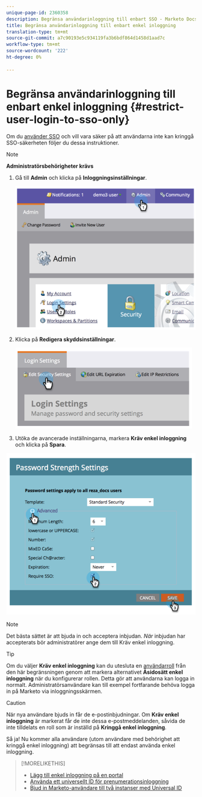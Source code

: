 ```yaml
---
unique-page-id: 2360358
description: Begränsa användarinloggning till enbart SSO - Marketo Docs - Produktdokumentation
title: Begränsa användarinloggning till enbart enkel inloggning
translation-type: tm+mt
source-git-commit: a7c90193e5c934119fa3b6bdf864d1458d1aad7c
workflow-type: tm+mt
source-wordcount: '222'
ht-degree: 0%

---
```



# Begränsa användarinloggning till enbart enkel inloggning {#restrict-user-login-to-sso-only}

Om du [använder SSO](/help/marketo/product-docs/administration/additional-integrations/add-single-sign-on-to-a-portal.md) och vill vara säker på att användarna inte kan kringgå SSO-säkerheten följer du dessa instruktioner.

>[!NOTE]
>
>**Administratörsbehörigheter krävs**

1. Gå till **Admin** och klicka på **Inloggningsinställningar**.

   ![](assets/image2014-9-24-14-3a44-3a40.png)

1. Klicka på **Redigera skyddsinställningar**.

   ![](assets/image2014-9-24-14-3a44-3a53.png)

1. Utöka de avancerade inställningarna, markera **Kräv enkel inloggning** och klicka på **Spara**.

![](assets/image2014-9-24-14-3a45-3a6.png)

>[!NOTE]
>
>Det bästa sättet är att bjuda in och acceptera inbjudan. _När_ inbjudan har accepterats bör administratörer ange dem till Kräv enkel inloggning.

>[!TIP]
>
>Om du väljer **Kräv enkel inloggning** kan du utesluta en [användarroll](/help/marketo/product-docs/administration/users-and-roles/create-delete-edit-and-change-a-user-role.md) från den här begränsningen genom att markera alternativet **Åsidosätt enkel inloggning** när du konfigurerar rollen. Detta gör att användarna kan logga in normalt. Administratörsanvändare kan till exempel fortfarande behöva logga in på Marketo via inloggningsskärmen.

>[!CAUTION]
>
>När nya användare bjuds in får de e-postinbjudningar. Om **Kräv enkel inloggning** är markerat får de inte dessa e-postmeddelanden, såvida de inte tilldelats en roll som är inställd på **Kringgå enkel inloggning**.

Så ja! Nu kommer alla användare (utom användare med behörighet att kringgå enkel inloggning) att begränsas till att endast använda enkel inloggning.

>[!MORELIKETHIS]
>
>* [Lägg till enkel inloggning på en portal](/help/marketo/product-docs/administration/additional-integrations/add-single-sign-on-to-a-portal.md)
>* [Använda ett universellt ID för prenumerationsinloggning](/help/marketo/product-docs/administration/settings/using-a-universal-id-for-subscription-login.md)
>* [Bjud in Marketo-användare till två instanser med Universal ID](https://nation.marketo.com/t5/Knowledgebase/Inviting-Marketo-Users-to-Two-Instances-with-Universal-ID-UID/ta-p/251122)


